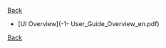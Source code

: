 [Back](../../videomass_use.md)

- [UI Overview](-1- User_Guide_Overview_en.pdf)  

[Back](../../videomass_use.md)

